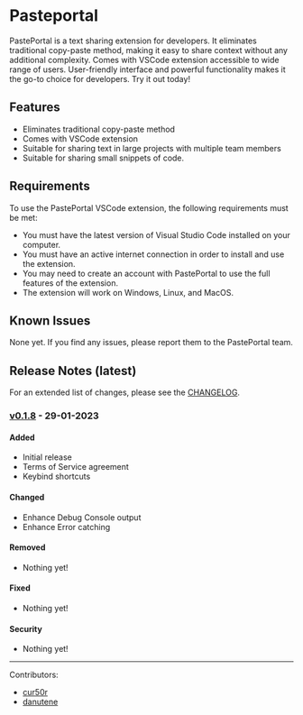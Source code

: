 
# Pasteportal

PastePortal is a text sharing extension for developers. It eliminates traditional copy-paste method, making it easy to share context without any additional complexity. Comes with VSCode extension  accessible to wide range of users. User-friendly interface and powerful functionality makes it the go-to choice for developers. Try it out today!

## Features

- Eliminates traditional copy-paste method
- Comes with VSCode extension
- Suitable for sharing text in large projects with multiple team members
- Suitable for sharing small snippets of code.

## Requirements

To use the PastePortal VSCode extension, the following requirements must be met:

- You must have the latest version of Visual Studio Code installed on your computer.
- You must have an active internet connection in order to install and use the extension.
- You may need to create an account with PastePortal to use the full features of the extension.
- The extension will work on Windows, Linux, and MacOS.

## Known Issues

None yet. If you find any issues, please report them to the PastePortal team.

## Release Notes (latest)

For an extended list of changes, please see the [CHANGELOG](CHANGELOG.md).

### [v0.1.8] - 29-01-2023

#### Added

- Initial release
- Terms of Service agreement
- Keybind shortcuts

#### Changed

- Enhance Debug Console output
- Enhance Error catching

#### Removed

- Nothing yet!

#### Fixed

- Nothing yet!

#### Security

- Nothing yet!

[v0.1.8]: https://github.com/stiliajohny/vscode-ext-pasteportal/releases/tag/v0.1.8


---

Contributors:

- [cur50r](https://github.com/cur50r)
- [danutene](https://github.com/DanutEne)